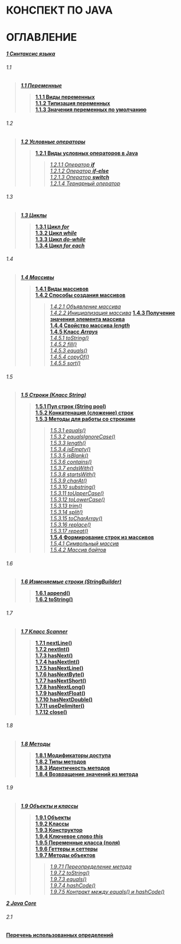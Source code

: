 # **КОНСПЕКТ ПО JAVA**

# ОГЛАВЛЕНИЕ

[***1 Синтаксис языка***](/conspect/1.md/#1-синтаксис-языка)

###### 1.1

>[***1.1 Переменные***](/conspect/1.md/#11-переменные)
>> [**1.1.1 Виды переменных**](/conspect/1.md/#111-виды-переменных)  
>> [**1.1.2 Типизация переменных**](/conspect/1.md/#112-типизация-переменных)  
>> [**1.1.3 Значения переменных по умолчанию**](/conspect/1.md/#113-значения-переменных-по-умолчанию)

###### 1.2

>[***1.2 Условные операторы***](/conspect/1.md/#12-условные-операторы)
>> [**1.2.1 Виды условных операторов в Java**](/conspect/1.md/#121-виды-условных-операторов-в-java)  
>>> [_1.2.1.1 Оператор ***if***_](/conspect/1.md/#1211-оператор-if)  
>>> [_1.2.1.2 Оператор ***if-else***_](/conspect/1.md/#1212-оператор-if-else)  
>>> [_1.2.1.3 Оператор ***switch***_](/conspect/1.md/#1213-оператор-switch)  
>>> [_1.2.1.4 Тернарный оператор_](/conspect/1.md/#1214-тернарный-оператор)

###### 1.3

> [***1.3 Циклы***](/conspect/1.md/#13-циклы)
>> [**1.3.1 Цикл _for_**](/conspect/1.md/#131-цикл-for)  
>> [**1.3.2 Цикл _while_**](/conspect/1.md/#132-цикл-while)  
>> [**1.3.3 Цикл _do-while_**](/conspect/1.md/#133-цикл-do-while)  
>> [**1.3.4 Цикл _for each_**](/conspect/1.md/#134-цикл-for-each)

###### 1.4

> [***1.4 Массивы***](/conspect/1.md/#14-массивы)
>> [**1.4.1 Виды массивов**](/conspect/1.md/#141-виды-массивов)  
>> [**1.4.2 Способы создания массивов**](/conspect/1.md/#142-способы-создания-массивов)  
>>> [_1.4.2.1 Объявление массива_](/conspect/1.md/#1421-объявление-массива)  
>>> [_1.4.2.2 Инициализация массива_](/conspect/1.md/#1422-инициализация-массива)
>> [**1.4.3 Получение значения элемента массива**](/conspect/1.md/#143-получение-значения-элемента-массива)  
>> [**1.4.4 Свойство массива _length_**](/conspect/1.md/#144-свойство-массива-length)  
>> [**1.4.5 Класс _Arrays_**](/conspect/1.md/#145-класс-arrays)  
>>> [_1.4.5.1 toString()_](/conspect/1.md/#1451-tostring)  
>>> [_1.4.5.2 fill()_](/conspect/1.md/#1452-fill)  
>>> [_1.4.5.3 equals()_](/conspect/1.md/#1453-equals)  
>>> [_1.4.5.4 copyOf()_](/conspect/1.md/#1454-copyof)  
>>> [_1.4.5.5 sort()_](/conspect/1.md/#1455-sort)

###### 1.5

> [***1.5 Строки (Класс String)***](/conspect/1.md/#15-строки-класс-string)
>> [**1.5.1 Пул строк (String pool)**](/conspect/1.md/#151-пул-строк-string-pool)  
>> [**1.5.2 Конкатенация (сложение) строк**](/conspect/1.md/#152-конкатенация-сложение-строк)  
>> [**1.5.3 Методы для работы со строками**](/conspect/1.md/#153-методы-для-работы-со-строками)  
>>> [_1.5.3.1 equals()_](/conspect/1.md/#1531-equals)  
>>> [_1.5.3.2 equalsIgnoreCase()_](/conspect/1.md/#1532-equalsignorecase)  
>>> [_1.5.3.3 length()_](/conspect/1.md/#1533-length)  
>>> [_1.5.3.4 isEmpty()_](/conspect/1.md/#1534-isempty)  
>>> [_1.5.3.5 isBlank()_](/conspect/1.md/#1535-isblank)  
>>> [_1.5.3.6 contains()_](/conspect/1.md/#1536-contains)  
>>> [_1.5.3.7 endsWith()_](/conspect/1.md/#1537-endswith)  
>>> [_1.5.3.8 startsWith()_](/conspect/1.md/#1538-startswith)  
>>> [_1.5.3.9 charAt()_](/conspect/1.md/#1539-charat)  
>>> [_1.5.3.10 substring()_](/conspect/1.md/#15310-substring)  
>>> [_1.5.3.11 toUpperCase()_](/conspect/1.md/#15311-touppercase)  
>>> [_1.5.3.12 toLowerCase()_](/conspect/1.md/#15312-tolowercase)  
>>> [_1.5.3.13 trim()_](/conspect/1.md/#15313-trim)  
>>> [_1.5.3.14 split()_](/conspect/1.md/#15314-split)  
>>> [_1.5.3.15 toCharArray()_](/conspect/1.md/#15315-tochararray)  
>>> [_1.5.3.16 replace()_](/conspect/1.md/#15316-replace)  
>>> [_1.5.3.17 repeat()_](/conspect/1.md/#15317-repeat)  
>> [**1.5.4 Формирование строк из массивов**](/conspect/1.md/#154-формирование-строк-из-массивов)  
>>> [_1.5.4.1 Символьный массив_](/conspect/1.md/#1541-символьный-массив)  
>>> [_1.5.4.2 Массив байтов_](/conspect/1.md/#1542-массив-байтов)

###### 1.6

> [***1.6 Изменяемые строки (StringBuilder)***](/conspect/1.md/#16-изменяемые-строки-stringbuilder)
>> [**1.6.1 append()**](/conspect/1.md/#161-append)  
>> [**1.6.2 toString()**](/conspect/1.md/#162-tostring)

###### 1.7

> [***1.7 Класс Scanner***](/conspect/1.md/#17-класс-scanner)
>> [**1.7.1 nextLine()**](/conspect/1.md/#171-nextline)  
>> [**1.7.2 nextInt()**](/conspect/1.md/#172-nextint)  
>> [**1.7.3 hasNext()**](/conspect/1.md/#173-hasnext)  
>> [**1.7.4 hasNextInt()**](/conspect/1.md/#174-hasnextint)  
>> [**1.7.5 hasNextLine()**](/conspect/1.md/#175-hasnextline)  
>> [**1.7.6 hasNextByte()**](/conspect/1.md/#176-hasnextbyte)  
>> [**1.7.7 hasNextShort()**](/conspect/1.md/#177-hasnextshort)  
>> [**1.7.8 hasNextLong()**](/conspect/1.md/#178-hasnextlong)  
>> [**1.7.9 hasNextFloat()**](/conspect/1.md/#179-hasnextfloat)  
>> [**1.7.10 hasNextDouble()**](/conspect/1.md/#1710-hasnextdouble)  
>> [**1.7.11 useDelimiter()**](/conspect/1.md/#1711-usedelimiter)  
>> [**1.7.12 close()**](/conspect/1.md/#1712-close)

###### 1.8

> [***1.8 Методы***](/conspect/1.md/#18-методы)
>> [**1.8.1 Модификаторы доступа**](/conspect/1.md/#181-модификаторы-доступа)  
>> [**1.8.2 Типы методов**](/conspect/1.md/#182-типы-методов)  
>> [**1.8.3 Идентичность методов**](/conspect/1.md/#183-идентичность-методов)  
>> [**1.8.4 Возвращение значений из метода**](/conspect/1.md/#184-возвращение-значений-из-метода)

###### 1.9

> [***1.9 Объекты и классы***](/conspect/1.md/#19-объекты-и-классы)
>> [**1.9.1 Объекты**](/conspect/1.md/#191-объекты)  
>> [**1.9.2 Классы**](/conspect/1.md/#192-классы)  
>> [**1.9.3 Конструктор**](/conspect/1.md/#193-конструктор)  
>> [**1.9.4 Ключевое слово _this_**](/conspect/1.md/#194-ключевое-слово-this)  
>> [**1.9.5 Переменные класса (поля)**](/conspect/1.md/#195-переменные-класса-поля)  
>> [**1.9.6 Геттеры и сеттеры**](/conspect/1.md/#196-геттеры-и-сеттеры)  
>> [**1.9.7 Методы объектов**](/conspect/1.md/#197-методы-объектов)  
>>> [_1.9.7.1 Переопределение метода_](/conspect/1.md/#1971-переопределение-метода)  
>>> [_1.9.7.2 toString()_](/conspect/1.md/#1972-tostring)  
>>> [_1.9.7.3 equals()_](/conspect/1.md/#1973-equals)  
>>> [_1.9.7.4 hashCode()_](/conspect/1.md/#1974-hashcode)  
>>> [_1.9.7.5 Контракт между equals() и hashCode()_](/conspect/1.md/#1975-контракт-между-equals-и-hashcode)

[***2 Java Core***](/conspect/2.md/#2-java-core)

###### 2.1



[**Перечень использованных определений**](/conspect/definitions.md/#перечень-использованных-определений)